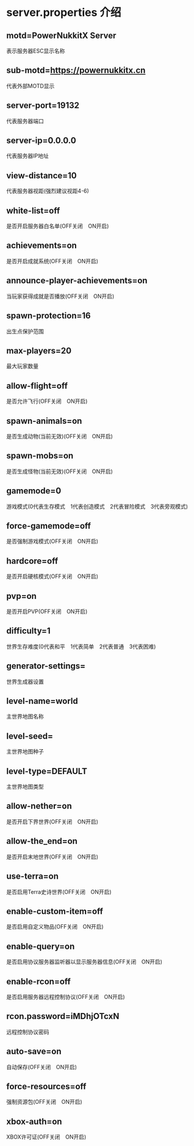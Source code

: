 # server.properties 介绍
## motd=PowerNukkitX Server
表示服务器ESC显示名称
## sub-motd=https://powernukkitx.cn
代表外部MOTD显示
## server-port=19132
代表服务器端口
## server-ip=0.0.0.0
代表服务器IP地址
## view-distance=10
代表服务器视距(强烈建议视距4-6)
## white-list=off
是否开启服务器白名单(OFF关闭　ON开启)
## achievements=on
是否开启成就系统(OFF关闭　ON开启)
## announce-player-achievements=on
当玩家获得成就是否播放(OFF关闭　ON开启)
## spawn-protection=16
出生点保护范围
## max-players=20
最大玩家数量
## allow-flight=off
是否允许飞行(OFF关闭　ON开启)
## spawn-animals=on
是否生成动物(当前无效)(OFF关闭　ON开启)
## spawn-mobs=on
是否生成怪物(当前无效)(OFF关闭　ON开启)
## gamemode=0
游戏模式(0代表生存模式　1代表创造模式　2代表冒险模式　3代表旁观模式)
## force-gamemode=off
是否强制游戏模式(OFF关闭　ON开启)
## hardcore=off
是否开启硬核模式(OFF关闭　ON开启)
## pvp=on
是否开启PVP(OFF关闭　ON开启)
## difficulty=1
世界生存难度(0代表和平　1代表简单　2代表普通　3代表困难)
## generator-settings=
世界生成器设置
## level-name=world
主世界地图名称
## level-seed=
主世界地图种子
## level-type=DEFAULT
主世界地图类型
## allow-nether=on
是否开启下界世界(OFF关闭　ON开启)
## allow-the_end=on
是否开启末地世界(OFF关闭　ON开启)
## use-terra=on
是否启用Terra史诗世界(OFF关闭　ON开启)
## enable-custom-item=off
是否启用自定义物品(OFF关闭　ON开启)
## enable-query=on
是否启用协议服务器监听器以显示服务器信息(OFF关闭　ON开启)
## enable-rcon=off
是否启用服务器远程控制协议(OFF关闭　ON开启)
## rcon.password=iMDhjOTcxN
远程控制协议密码
## auto-save=on
自动保存(OFF关闭　ON开启)
## force-resources=off
强制资源包(OFF关闭　ON开启)
## xbox-auth=on
XBOX许可证(OFF关闭　ON开启)

